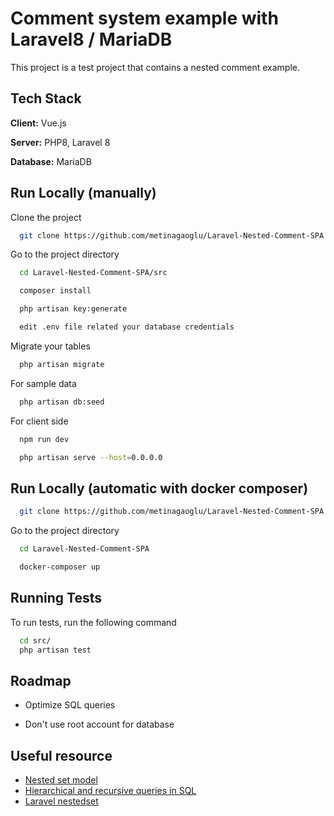 # Comment system example with Laravel8 / MariaDB


This project is a test project that contains a nested comment example.


## Tech Stack

**Client:** Vue.js

**Server:** PHP8, Laravel 8

**Database:** MariaDB


## Run Locally (manually)

Clone the project

```bash
  git clone https://github.com/metinagaoglu/Laravel-Nested-Comment-SPA
```

Go to the project directory

```bash
  cd Laravel-Nested-Comment-SPA/src
```

```bash
  composer install
```

```bash
  php artisan key:generate
```

```bash
  edit .env file related your database credentials
```

Migrate your tables

```bash
  php artisan migrate
```

For sample data

```bash
  php artisan db:seed
```

For client side

```bash
  npm run dev
```

```bash
  php artisan serve --host=0.0.0.0
```

## Run Locally (automatic with docker composer)


```bash
  git clone https://github.com/metinagaoglu/Laravel-Nested-Comment-SPA
```

Go to the project directory

```bash
  cd Laravel-Nested-Comment-SPA
```

```bash
  docker-composer up
```

## Running Tests

To run tests, run the following command

```bash
  cd src/
  php artisan test
```


## Roadmap


- Optimize SQL queries

- Don't use root account for database



## Useful resource

 - [Nested set model](https://en.wikipedia.org/wiki/Nested_set_model)
 - [Hierarchical and recursive queries in SQL](https://en.wikipedia.org/wiki/Hierarchical_and_recursive_queries_in_SQL)
 - [Laravel nestedset](https://github.com/lazychaser/laravel-nestedset)

